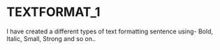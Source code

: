 # TEXTFORMAT_1
I have created a different types of text formatting sentence using- Bold, Italic, Small, Strong and so on..
